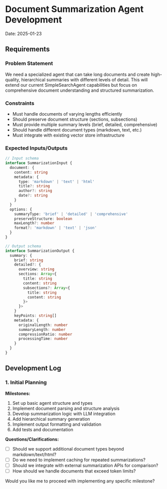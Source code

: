 # Document Summarization Agent Development

Date: 2025-01-23

## Requirements

### Problem Statement

We need a specialized agent that can take long documents and create high-quality, hierarchical summaries with different levels of detail. This will extend our current SimpleSearchAgent capabilities but focus on comprehensive document understanding and structured summarization.

### Constraints

- Must handle documents of varying lengths efficiently
- Should preserve document structure (sections, subsections)
- Must provide multiple summary levels (brief, detailed, comprehensive)
- Should handle different document types (markdown, text, etc.)
- Must integrate with existing vector store infrastructure

### Expected Inputs/Outputs

```typescript
// Input schema
interface SummarizationInput {
  document: {
    content: string
    metadata: {
      type: 'markdown' | 'text' | 'html'
      title?: string
      author?: string
      date?: string
    }
  }
  options: {
    summaryType: 'brief' | 'detailed' | 'comprehensive'
    preserveStructure: boolean
    maxLength?: number
    format?: 'markdown' | 'text' | 'json'
  }
}

// Output schema
interface SummarizationOutput {
  summary: {
    brief: string
    detailed?: {
      overview: string
      sections: Array<{
        title: string
        content: string
        subsections?: Array<{
          title: string
          content: string
        }>
      }>
    }
    keyPoints: string[]
    metadata: {
      originalLength: number
      summaryLength: number
      compressionRatio: number
      processingTime: number
    }
  }
}
```

## Development Log

### 1. Initial Planning

**Milestones:**

1. Set up basic agent structure and types
2. Implement document parsing and structure analysis
3. Develop summarization logic with LLM integration
4. Add hierarchical summary generation
5. Implement output formatting and validation
6. Add tests and documentation

**Questions/Clarifications:**

- [ ] Should we support additional document types beyond markdown/text/html?
- [ ] Do we need to implement caching for repeated summarizations?
- [ ] Should we integrate with external summarization APIs for comparison?
- [ ] How should we handle documents that exceed token limits?

Would you like me to proceed with implementing any specific milestone?
